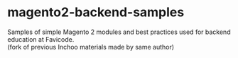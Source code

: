 # magento2-backend-samples

Samples of simple Magento 2 modules and best practices used for backend education at Favicode.  
(fork of previous Inchoo materials made by same author)

